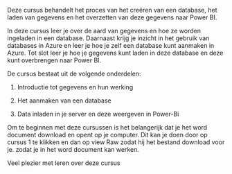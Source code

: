 Deze cursus behandelt het proces van het creëren van een database, het laden van gegevens en het overzetten van deze gegevens naar Power BI.

In deze cursus leer je over de aard van gegevens en hoe ze worden ingeladen in een database. Daarnaast krijg je inzicht in het gebruik van databases in Azure en leer je hoe je zelf een database kunt aanmaken in Azure. Tot slot leer je hoe je gegevens kunt laden in deze database en deze kunt overbrengen naar Power BI.

De cursus bestaat uit de volgende onderdelen:

1. Introductie tot gegevens en hun werking 

2. Het aanmaken van een database 

3. Data inladen in je server en deze weergeven in Power-Bi 

Om te beginnen met deze cursussen is het belangerijk dat je het word document download en opent op je computer. Dit kan je doen door op cursus 1 te klikken en dan op view Raw zodat hij het bestand download voor je. zodat je in het word document kan werken.

Veel plezier met leren over deze cursus 
